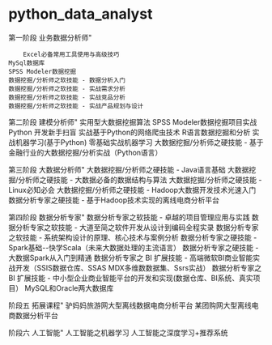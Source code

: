 # python_data_analyst

第一阶段
业务数据分析师"  

        Excel必备常用工具使用与高级技巧
	MySql数据库
	SPSS Modeler数据挖掘
	数据挖掘/分析师之软技能 - 数据分析入门
	数据挖掘/分析师之软技能 - 实战需求分析
	数据挖掘/分析师之软技能 - 实战竞品分析
	数据挖掘/分析师之软技能 - 实战产品规划与设计
	
第二阶段
建模分析师"	实用型大数据挖掘算法
	SPSS Modeler数据挖掘项目实战
	Python 开发新手扫盲
	实战基于Python的网络爬虫技术
	R语言数据挖掘和分析
	实战机器学习(基于Python)
	零基础实战机器学习
	大数据挖掘/分析师之硬技能 - 基于金融行业的大数据挖掘/分析实战（Python语言）
	
第三阶段
大数据分析师"	大数据挖掘/分析师之硬技能 - Java语言基础
	大数据挖掘/分析师之硬技能 - 大数据必备的数据结构与算法
	大数据挖掘/分析师之硬技能 - Linux必知必会
	大数据挖掘/分析师之硬技能 - Hadoop大数据开发技术光速入门
	数据分析专家之硬技能 - 基于Hadoop技术实现的离线电商分析平台
	
第四阶段
数据分析专家"	数据分析专家之软技能 - 卓越的项目管理应用与实践
	数据分析专家之软技能 - 大道至简之软件开发从设计到编码全程实录
	数据分析专家之软技能 - 系统架构设计的原理、核心技术与案例分析
	数据分析专家之硬技能 - Spark基础--快学Scala（未来大数据处理的主流语言）
	数据分析专家之硬技能 - 大数据Spark从入门到精通
	数据分析专家之 BI 扩展技能 - 高端微软BI商业智能实战开发（SSIS数据仓库、SSAS MDX多维数数据集、Ssrs实战）
	数据分析专家之 BI 扩展技能 - 中小型企业商业智能平台的开发和实现(数据仓库、BI系统、真实项目）
	MySQL和Oracle两大数据库
	
阶段五
拓展课程"	驴妈妈旅游网大型离线数据电商分析平台
	某团购网大型离线电商数据分析平台
	
阶段六
人工智能"	人工智能之机器学习
	人工智能之深度学习+推荐系统

